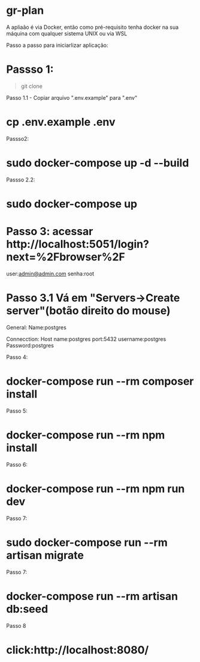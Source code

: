 # gr-plan

A apliaão é via Docker, então como pré-requisito tenha docker na sua máquina com qualquer sistema UNIX ou via WSL

Passo a passo para iniciarlizar aplicação:

# Passso 1:
> git clone

Passo 1.1 - Copiar arquivo ".env.example" para ".env"
# cp .env.example .env

Passso2:
# sudo docker-compose up -d --build
Passso 2.2:
# sudo docker-compose up

# Passo 3: acessar http://localhost:5051/login?next=%2Fbrowser%2F
user:admin@admin.com
senha:root

# Passo 3.1 Vá em "Servers->Create server"(botão direito do mouse) 
General:
Name:postgres

Connecction:
Host name:postgres
port:5432
username:postgres 
Password:postgres 


Passo 4: 
# docker-compose run --rm composer install
Passo 5: 
#  docker-compose run --rm npm install
Passo 6: 
#  docker-compose run --rm npm run dev
Passo 7: 
# sudo docker-compose run --rm artisan migrate

Passo 7:
# docker-compose run --rm artisan db:seed

Passo 8 
# click:http://localhost:8080/